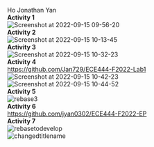 Ho Jonathan Yan <br />
**Activity 1** <br />
![Screenshot at 2022-09-15 09-56-20](https://user-images.githubusercontent.com/48415950/190423482-32266886-319a-4a72-b725-67bbb674499b.png) <br />
**Activity 2** <br />
![Screenshot at 2022-09-15 10-13-45](https://user-images.githubusercontent.com/48415950/190427257-620ffa4d-cc04-40e1-a0f5-3adc3cf171c7.png) <br />
**Activity 3** <br />
![Screenshot at 2022-09-15 10-32-23](https://user-images.githubusercontent.com/48415950/190431459-d31ddeb8-2bf7-48be-bc42-53d0dc245ee3.png) <br />
**Activity 4** <br />
https://github.com/Jan729/ECE444-F2022-Lab1 <br />
![Screenshot at 2022-09-15 10-42-23](https://user-images.githubusercontent.com/48415950/190433871-51a16964-0617-4e07-a077-ff64748e216c.png) <br />
![Screenshot at 2022-09-15 10-44-52](https://user-images.githubusercontent.com/48415950/190434408-4515a8d4-7fbd-476d-b2eb-e888a970cc2d.png) <br />
**Activity 5** <br />
![rebase3](https://user-images.githubusercontent.com/48415950/190443258-1e7bc168-dc35-468c-949d-087ca0e4b7e1.png)<br />
**Activity 6** <br />
https://github.com/jyan0302/ECE444-F2022-EP <br />
**Activity 7** <br />
![rebasetodevelop](https://user-images.githubusercontent.com/48415950/190885089-045b2b51-331a-4fa9-b7eb-7a4f435f995c.JPG) <br />
![changedtitlename](https://user-images.githubusercontent.com/48415950/190885104-25587009-94bc-43ec-a20b-71044ebc3699.JPG) <br />
